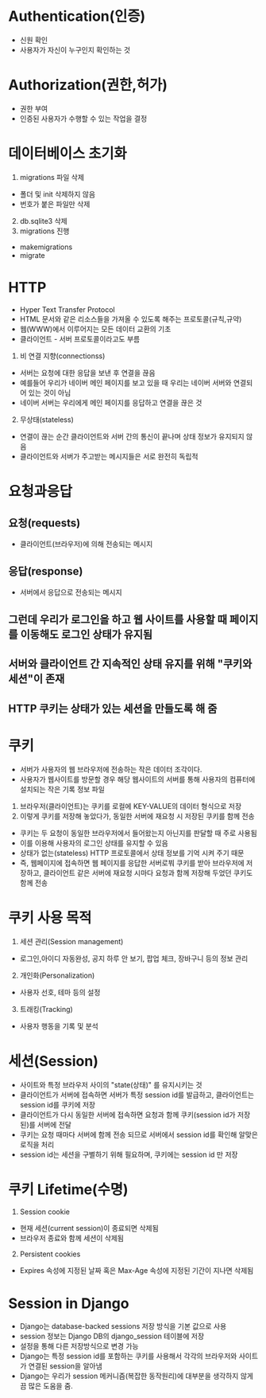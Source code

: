 # Authentication(인증)
- 신원 확인
- 사용자가 자신이 누구인지 확인하는 것
# Authorization(권한,허가)
- 권한 부여
- 인증된 사용자가 수행할 수 있는 작업을 결정

# 데이터베이스 초기화
1. migrations 파일 삭제
- 폴더 및 init 삭제하지 않음
- 번호가 붙은 파일만 삭제
2. db.sqlite3 삭제
3. migrations 진행
- makemigrations
- migrate

# HTTP
- Hyper Text Transfer Protocol
- HTML 문서와 같은 리소스들을 가져올 수 있도록 해주는 프로토콜(규칙,규약)
- 웹(WWW)에서 이루어지는 모든 데이터 교환의 기초
- 클라이언트 - 서버 프로토콜이라고도 부름
1. 비 연결 지향(connectionss)
- 서버는 요청에 대한 응답을 보낸 후 연결을 끊음
- 예를들어 우리가 네이버 메인 페이지를 보고 있을 때 우리는 네이버 서버와 연결되어 있는 것이 아님
- 네이버 서버는 우리에게 메인 페이지를 응답하고 연결을 끊은 것
2. 무상태(stateless)
- 연결이 끊는 순간 클라이언트와 서버 간의 통신이 끝나며 상태 정보가 유지되지 않음
- 클라이언트와 서버가 주고받는 메시지들은 서로 완전히 독립적
# 요청과응답
## 요청(requests)
- 클라이언트(브라우저)에 의해 전송되는 메시지
## 응답(response)
- 서버에서 응답으로 전송되는 메시지

## 그런데 우리가 로그인을 하고 웹 사이트를 사용할 때 페이지를 이동해도 로그인 상태가 유지됨
## 서버와 클라이언트 간 지속적인 상태 유지를 위해 "쿠키와 세션"이 존재
## HTTP 쿠키는 상태가 있는 세션을 만들도록 해 줌
# 쿠키
- 서버가 사용자의 웹 브라우저에 전송하는 작은 데이터 조각이다.
- 사용자가 웹사이트를 방문할 경우 해당 웹사이트의 서버를 통해 사용자의 컴퓨터에 설치되는 작은 기록 정보 파일
1. 브라우저(클라이언트)는 쿠키를 로컬에 KEY-VALUE의 데이터 형식으로 저장
2. 이렇게 쿠키를 저장해 놓았다가, 동일한 서버에 재요청 시 저장된 쿠키를 함께 전송
- 쿠키는 두 요청이 동일한 브라우저에서 들어왔는지 아닌지를 판달할 때 주로 사용됨
- 이를 이용해 사용자의 로그인 상태를 유지할 수 있음
- 상태가 없는(stateless) HTTP 프로토콜에서 상태 정보를 기억 시켜 주기 때문
- 즉, 웹페이지에 접속하면 웹 페이지를 응답한 서버로붜 쿠키를 받아 브라우저에 저장하고, 클라이언트 같은 서버에 재요청 시마다 요청과 함께 저장해 두었던 쿠키도 함께 전송

# 쿠키 사용 목적
1. 세션 관리(Session management)
- 로그인,아이디 자동완성, 공지 하루 안 보기, 팝업 체크, 장바구니 등의 정보 관리
2. 개인화(Personalization)
- 사용자 선호, 테마 등의 설정
3. 트래킹(Tracking)
- 사용자 행동을 기록 및 분석

# 세션(Session)
- 사이트와 특정 브라우저 사이의 "state(상태)" 를 유지시키는 것
- 클라이언트가 서버에 접속하면 서버가 특정 session id를 발급하고, 클라이언트는 session id를 쿠키에 저장
- 클라이언트가 다시 동일한 서버에 접속하면 요청과 함께 쿠키(session id가 저장된)를 서버에 전달
- 쿠키는 요청 때마다 서버에 함께 전송 되므로 서버에서 session id를 확인해 알맞은 로직을 처리
- session id는 세션을 구별하기 위해 필요하며, 쿠키에는 session id 만 저장

# 쿠키 Lifetime(수명)
1. Session cookie
- 현재 세션(current session)이 종료되면 삭제됨
- 브라우저 종료와 함께 세션이 삭제됨
2. Persistent cookies
- Expires 속성에 지정된 날짜 혹은 Max-Age 속성에 지정된 기간이 지나면 삭제됨

# Session in Django
- Django는 database-backed sessions 저장 방식을 기본 값으로 사용
- session 정보는 Django DB의 django_session 테이블에 저장
- 설정을 통해 다른 저장방식으로 변경 가능
- Django는 특정 session id를 포함하는 쿠키를 사용해서 각각의 브라우저와 사이트가 연결된 session을 알아냄
- Django는 우리가 session 메커니즘(복잡한 동작원리)에 대부분을 생각하지 않게끔 많은 도움을 줌.

